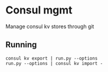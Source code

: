 # Consul mgmt
Manage consul kv stores through git

## Running
`consul kv export | run.py --options`  
`run.py --options | consul kv import -`